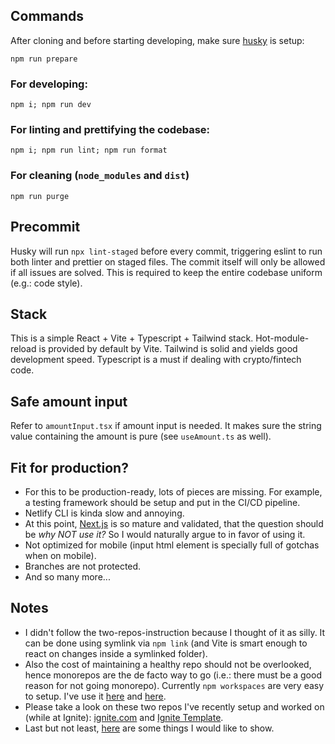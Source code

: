 ## Commands

After cloning and before starting developing, make sure [husky](https://github.com/typicode/husky) is setup:
```
npm run prepare
```

### For developing:
```
npm i; npm run dev
```

### For linting and prettifying the codebase:
```
npm i; npm run lint; npm run format
```

### For cleaning (`node_modules` and `dist`)
```
npm run purge 
```
## Precommit

Husky will run `npx lint-staged` before every commit, triggering eslint to run both linter and prettier on staged files. The commit itself will only be allowed if all issues are solved. This is required to keep the entire codebase uniform (e.g.: code style).

## Stack
This is a simple React + Vite + Typescript + Tailwind stack. Hot-module-reload is provided by default by Vite. Tailwind is solid and yields good development speed. Typescript is a must if dealing with crypto/fintech code. 

## Safe amount input

Refer to `amountInput.tsx` if amount input is needed. It makes sure the string value containing the amount is pure (see `useAmount.ts` as well).

## Fit for production?
- For this to be production-ready, lots of pieces are missing. For example, a testing framework should be setup and put in the CI/CD pipeline.
- Netlify CLI is kinda slow and annoying.
- At this point, [Next.js](https://nextjs.org/) is so mature and validated, that the question should be *why NOT use it?* So I would naturally argue to in favor of using it.
- Not optimized for mobile (input html element is specially full of gotchas when on mobile).
- Branches are not protected.
- And so many more...

## Notes 
- I didn't follow the two-repos-instruction because I thought of it as silly. It can be done using symlink via `npm link` (and Vite is smart enough to react on changes inside a symlinked folder).
- Also the cost of maintaining a healthy repo should not be overlooked, hence monorepos are the de facto way to go (i.e.: there must be a good reason for not going monorepo). Currently `npm workspaces` are very easy to setup. I've use it [here](https://github.com/ignite-hq/ignite.com/blob/main/package.json#L49-L52) and [here](https://github.com/ignite/web/blob/v4/package.json#L29-L35).
- Please take a look on these two repos I've recently setup and worked on (while at Ignite): [ignite.com](https://github.com/ignite-hq/ignite.com/) and [Ignite Template](https://github.com/ignite/web/tree/v4/packages). 
- Last but not least, [here](https://gist.github.com/marinhoarthur/e62ab2f1d6f59559ad763590b6e0465d) are some things I would like to show. 